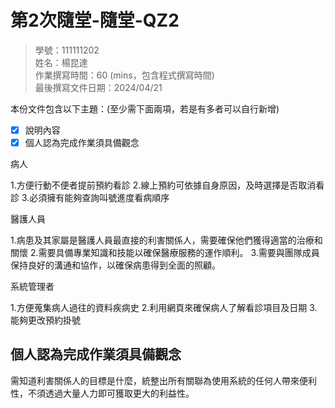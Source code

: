 # 第2次隨堂-隨堂-QZ2
>
>學號：111111202
><br />
>姓名：楊昆達
><br />
>作業撰寫時間：60 (mins，包含程式撰寫時間)
><br />
>最後撰寫文件日期：2024/04/21
>

本份文件包含以下主題：(至少需下面兩項，若是有多者可以自行新增)
- [x] 說明內容
- [x] 個人認為完成作業須具備觀念

病人

1.方便行動不便者提前預約看診
2.線上預約可依據自身原因，及時選擇是否取消看診
3.必須擁有能夠查詢叫號進度看病順序

醫護人員

1.病患及其家屬是醫護人員最直接的利害關係人，需要確保他們獲得適當的治療和關懷
2.需要具備專業知識和技能以確保醫療服務的運作順利。
3.需要與團隊成員保持良好的溝通和協作，以確保病患得到全面的照顧。


系統管理者

1.方便蒐集病人過往的資料疾病史
2.利用網頁來確保病人了解看診項目及日期
3.能夠更改預約掛號  



## 個人認為完成作業須具備觀念

需知道利害關係人的目標是什麼，統整出所有關聯為使用系統的任何人帶來便利性，不須透過大量人力即可獲取更大的利益性。